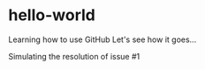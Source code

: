 # hello-world
Learning how to use GitHub
Let's see how it goes...

Simulating the resolution of issue #1
